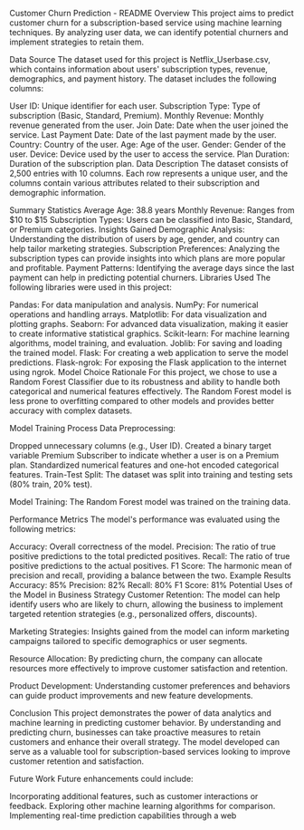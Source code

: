 Customer Churn Prediction - README
Overview
This project aims to predict customer churn for a subscription-based service using machine learning techniques. By analyzing user data, we can identify potential churners and implement strategies to retain them.

Data Source
The dataset used for this project is Netflix_Userbase.csv, which contains information about users' subscription types, revenue, demographics, and payment history. The dataset includes the following columns:

User ID: Unique identifier for each user.
Subscription Type: Type of subscription (Basic, Standard, Premium).
Monthly Revenue: Monthly revenue generated from the user.
Join Date: Date when the user joined the service.
Last Payment Date: Date of the last payment made by the user.
Country: Country of the user.
Age: Age of the user.
Gender: Gender of the user.
Device: Device used by the user to access the service.
Plan Duration: Duration of the subscription plan.
Data Description
The dataset consists of 2,500 entries with 10 columns. Each row represents a unique user, and the columns contain various attributes related to their subscription and demographic information.

Summary Statistics
Average Age: 38.8 years
Monthly Revenue: Ranges from $10 to $15
Subscription Types: Users can be classified into Basic, Standard, or Premium categories.
Insights Gained
Demographic Analysis: Understanding the distribution of users by age, gender, and country can help tailor marketing strategies.
Subscription Preferences: Analyzing the subscription types can provide insights into which plans are more popular and profitable.
Payment Patterns: Identifying the average days since the last payment can help in predicting potential churners.
Libraries Used
The following libraries were used in this project:

Pandas: For data manipulation and analysis.
NumPy: For numerical operations and handling arrays.
Matplotlib: For data visualization and plotting graphs.
Seaborn: For advanced data visualization, making it easier to create informative statistical graphics.
Scikit-learn: For machine learning algorithms, model training, and evaluation.
Joblib: For saving and loading the trained model.
Flask: For creating a web application to serve the model predictions.
Flask-ngrok: For exposing the Flask application to the internet using ngrok.
Model Choice Rationale
For this project, we chose to use a Random Forest Classifier due to its robustness and ability to handle both categorical and numerical features effectively. The Random Forest model is less prone to overfitting compared to other models and provides better accuracy with complex datasets.

Model Training Process
Data Preprocessing:

Dropped unnecessary columns (e.g., User ID).
Created a binary target variable Premium Subscriber to indicate whether a user is on a Premium plan.
Standardized numerical features and one-hot encoded categorical features.
Train-Test Split: The dataset was split into training and testing sets (80% train, 20% test).

Model Training: The Random Forest model was trained on the training data.

Performance Metrics
The model's performance was evaluated using the following metrics:

Accuracy: Overall correctness of the model.
Precision: The ratio of true positive predictions to the total predicted positives.
Recall: The ratio of true positive predictions to the actual positives.
F1 Score: The harmonic mean of precision and recall, providing a balance between the two.
Example Results
Accuracy: 85%
Precision: 82%
Recall: 80%
F1 Score: 81%
Potential Uses of the Model in Business Strategy
Customer Retention: The model can help identify users who are likely to churn, allowing the business to implement targeted retention strategies (e.g., personalized offers, discounts).

Marketing Strategies: Insights gained from the model can inform marketing campaigns tailored to specific demographics or user segments.

Resource Allocation: By predicting churn, the company can allocate resources more effectively to improve customer satisfaction and retention.

Product Development: Understanding customer preferences and behaviors can guide product improvements and new feature developments.

Conclusion
This project demonstrates the power of data analytics and machine learning in predicting customer behavior. By understanding and predicting churn, businesses can take proactive measures to retain customers and enhance their overall strategy. The model developed can serve as a valuable tool for subscription-based services looking to improve customer retention and satisfaction.

Future Work
Future enhancements could include:

Incorporating additional features, such as customer interactions or feedback.
Exploring other machine learning algorithms for comparison.
Implementing real-time prediction capabilities through a web

